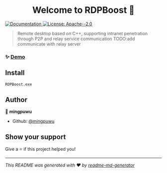 <h1 align="center">Welcome to RDPBoost 👋</h1>
<p>
  <a href="https://www.example.com/" target="_blank">
    <img alt="Documentation" src="https://img.shields.io/badge/documentation-yes-brightgreen.svg" />
  </a>
  <a href="#" target="_blank">
    <img alt="License: Apache--2.0" src="https://img.shields.io/badge/License-Apache--2.0-yellow.svg" />
  </a>
</p>

> Remote desktop based on C++, supporting intranet penetration through P2P and relay service communication
> TODO:add communicate with relay server

### ✨ [Demo](https://www.example.com/)

## Install

```sh
RDPBoost.exe
```

## Author

👤 **mingpuwu**

* Github: [@mingpuwu](https://github.com/mingpuwu)

## Show your support

Give a ⭐️ if this project helped you!

***
_This README was generated with ❤️ by [readme-md-generator](https://github.com/kefranabg/readme-md-generator)_